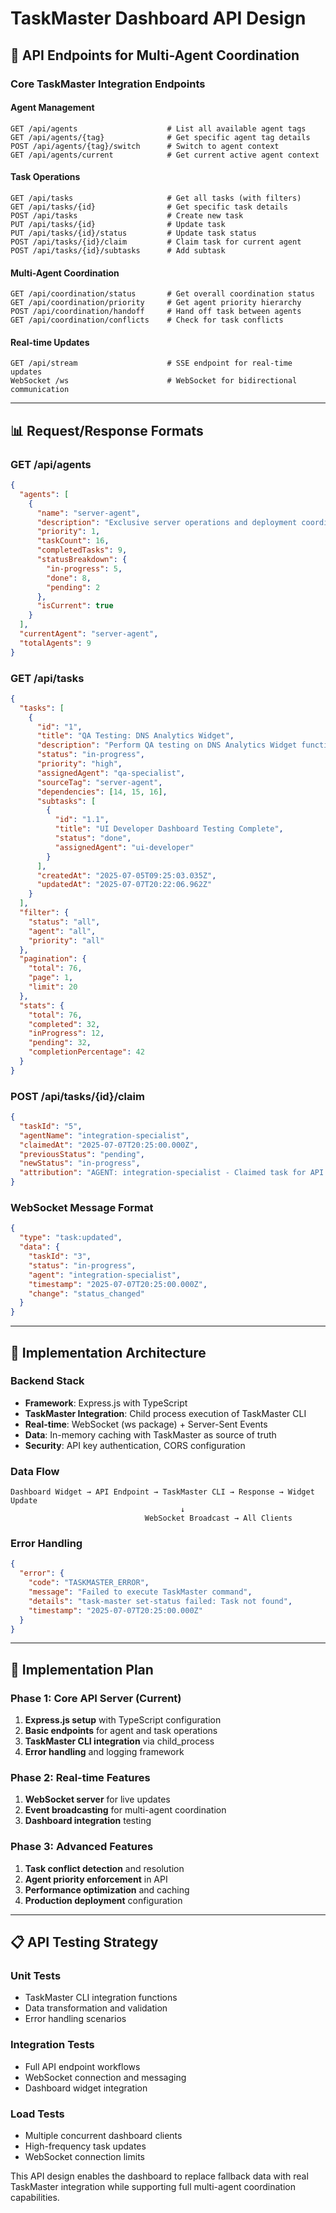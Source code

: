 # TaskMaster Dashboard API Design

## 🎯 API Endpoints for Multi-Agent Coordination

### **Core TaskMaster Integration Endpoints**

#### **Agent Management**
```http
GET /api/agents                    # List all available agent tags
GET /api/agents/{tag}              # Get specific agent tag details
POST /api/agents/{tag}/switch      # Switch to agent context
GET /api/agents/current            # Get current active agent context
```

#### **Task Operations**
```http
GET /api/tasks                     # Get all tasks (with filters)
GET /api/tasks/{id}                # Get specific task details
POST /api/tasks                    # Create new task
PUT /api/tasks/{id}                # Update task
PUT /api/tasks/{id}/status         # Update task status
POST /api/tasks/{id}/claim         # Claim task for current agent
POST /api/tasks/{id}/subtasks      # Add subtask
```

#### **Multi-Agent Coordination**
```http
GET /api/coordination/status       # Get overall coordination status
GET /api/coordination/priority     # Get agent priority hierarchy
POST /api/coordination/handoff     # Hand off task between agents
GET /api/coordination/conflicts    # Check for task conflicts
```

#### **Real-time Updates**
```http
GET /api/stream                    # SSE endpoint for real-time updates
WebSocket /ws                      # WebSocket for bidirectional communication
```

---

## 📊 Request/Response Formats

### **GET /api/agents**
```json
{
  "agents": [
    {
      "name": "server-agent",
      "description": "Exclusive server operations and deployment coordination",
      "priority": 1,
      "taskCount": 16,
      "completedTasks": 9,
      "statusBreakdown": {
        "in-progress": 5,
        "done": 8,
        "pending": 2
      },
      "isCurrent": true
    }
  ],
  "currentAgent": "server-agent",
  "totalAgents": 9
}
```

### **GET /api/tasks**
```json
{
  "tasks": [
    {
      "id": "1",
      "title": "QA Testing: DNS Analytics Widget",
      "description": "Perform QA testing on DNS Analytics Widget functionality",
      "status": "in-progress",
      "priority": "high",
      "assignedAgent": "qa-specialist",
      "sourceTag": "server-agent",
      "dependencies": [14, 15, 16],
      "subtasks": [
        {
          "id": "1.1",
          "title": "UI Developer Dashboard Testing Complete",
          "status": "done",
          "assignedAgent": "ui-developer"
        }
      ],
      "createdAt": "2025-07-05T09:25:03.035Z",
      "updatedAt": "2025-07-07T20:22:06.962Z"
    }
  ],
  "filter": {
    "status": "all",
    "agent": "all",
    "priority": "all"
  },
  "pagination": {
    "total": 76,
    "page": 1,
    "limit": 20
  },
  "stats": {
    "total": 76,
    "completed": 32,
    "inProgress": 12,
    "pending": 32,
    "completionPercentage": 42
  }
}
```

### **POST /api/tasks/{id}/claim**
```json
{
  "taskId": "5",
  "agentName": "integration-specialist",
  "claimedAt": "2025-07-07T20:25:00.000Z",
  "previousStatus": "pending",
  "newStatus": "in-progress",
  "attribution": "AGENT: integration-specialist - Claimed task for API integration work"
}
```

### **WebSocket Message Format**
```json
{
  "type": "task:updated",
  "data": {
    "taskId": "3",
    "status": "in-progress",
    "agent": "integration-specialist",
    "timestamp": "2025-07-07T20:25:00.000Z",
    "change": "status_changed"
  }
}
```

---

## 🔧 Implementation Architecture

### **Backend Stack**
- **Framework**: Express.js with TypeScript
- **TaskMaster Integration**: Child process execution of TaskMaster CLI
- **Real-time**: WebSocket (ws package) + Server-Sent Events
- **Data**: In-memory caching with TaskMaster as source of truth
- **Security**: API key authentication, CORS configuration

### **Data Flow**
```
Dashboard Widget → API Endpoint → TaskMaster CLI → Response → Widget Update
                                      ↓
                              WebSocket Broadcast → All Clients
```

### **Error Handling**
```json
{
  "error": {
    "code": "TASKMASTER_ERROR",
    "message": "Failed to execute TaskMaster command",
    "details": "task-master set-status failed: Task not found",
    "timestamp": "2025-07-07T20:25:00.000Z"
  }
}
```

---

## 🚀 Implementation Plan

### **Phase 1: Core API Server** (Current)
1. **Express.js setup** with TypeScript configuration
2. **Basic endpoints** for agent and task operations
3. **TaskMaster CLI integration** via child_process
4. **Error handling** and logging framework

### **Phase 2: Real-time Features**
1. **WebSocket server** for live updates
2. **Event broadcasting** for multi-agent coordination
3. **Dashboard integration** testing

### **Phase 3: Advanced Features**
1. **Task conflict detection** and resolution
2. **Agent priority enforcement** in API
3. **Performance optimization** and caching
4. **Production deployment** configuration

---

## 📋 API Testing Strategy

### **Unit Tests**
- TaskMaster CLI integration functions
- Data transformation and validation
- Error handling scenarios

### **Integration Tests**
- Full API endpoint workflows
- WebSocket connection and messaging
- Dashboard widget integration

### **Load Tests**
- Multiple concurrent dashboard clients
- High-frequency task updates
- WebSocket connection limits

This API design enables the dashboard to replace fallback data with real TaskMaster integration while supporting full multi-agent coordination capabilities.